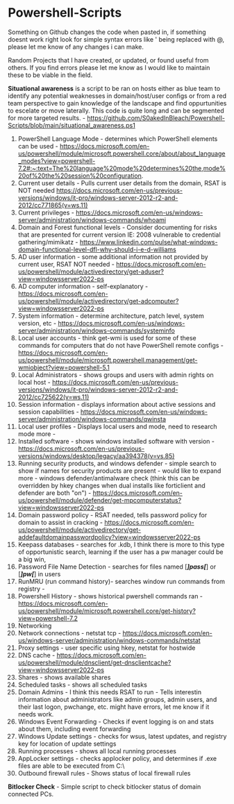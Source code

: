 # Powershell-Scripts
Something on Github changes the code when pasted in, if something doesnt work right look for simple syntax errors like ' being replaced with @, please let me know of any changes i can make. 

Random Projects that I have created, or updated, or found useful from others. If you find errors please let me know as I would like to maintain these to be viable in the field. 

**Situational awareness** is a script to be ran on hosts either as blue team to identify any potential weaknesses in domain/host/user configs or from a red team perspective to gain knowledge of the landscape and find oppurtunities to escelate or move laterally. This code is quite long and can be segmented for more targeted results.  - https://github.com/S0akedInBleach/Powershell-Scripts/blob/main/situational_awareness.ps1
1.	PowerShell Language Mode - determines which PowerShell elements can be used - https://docs.microsoft.com/en-us/powershell/module/microsoft.powershell.core/about/about_language_modes?view=powershell-7.2#:~:text=The%20language%20mode%20determines%20the,mode%20of%20the%20session%20configuration.
2.	Current user details - Pulls current user details from the domain, RSAT is NOT needed https://docs.microsoft.com/en-us/previous-versions/windows/it-pro/windows-server-2012-r2-and-2012/cc771865(v=ws.11)
3.	Current privileges - https://docs.microsoft.com/en-us/windows-server/administration/windows-commands/whoami
4.	Domain and Forest functional levels - Consider documenting for risks that are presented for current version IE: 2008 vulnerable to credential gathering/mimikatz - https://www.linkedin.com/pulse/what-windows-domain-functional-level-dfl-why-should-i-e-d-williams
5.	AD user information - some additional information not provided by current user, RSAT NOT needed - https://docs.microsoft.com/en-us/powershell/module/activedirectory/get-aduser?view=windowsserver2022-ps
6.	AD computer information - self-explanatory - https://docs.microsoft.com/en-us/powershell/module/activedirectory/get-adcomputer?view=windowsserver2022-ps
7.	System information - determine architecture, patch level, system version, etc - https://docs.microsoft.com/en-us/windows-server/administration/windows-commands/systeminfo
8.	Local user accounts - think get-wmi is used for some of these commands for computers that do not have PowerShell remote configs - https://docs.microsoft.com/en-us/powershell/module/microsoft.powershell.management/get-wmiobject?view=powershell-5.1
9.	Local Administrators - shows groups and users with admin rights on local host - https://docs.microsoft.com/en-us/previous-versions/windows/it-pro/windows-server-2012-r2-and-2012/cc725622(v=ws.11)
10.	Session information - displays information about active sessions and session capabilities -  https://docs.microsoft.com/en-us/windows-server/administration/windows-commands/qwinsta
11.	Local user profiles - Displays local users and mode, need to research mode more - 
12.	Installed software - shows windows installed software with version - https://docs.microsoft.com/en-us/previous-versions/windows/desktop/legacy/aa394378(v=vs.85)
13.	Running security products, and windows defender - simple search to show if names for security products are present - would like to expand more - windows defender/antimalware check (think this can be overridden by hkey changes when dual installs like forticlient and defender are both "on") - https://docs.microsoft.com/en-us/powershell/module/defender/get-mpcomputerstatus?view=windowsserver2022-ps 
14.	Domain password policy - RSAT needed, tells password policy for domain to assist in cracking - https://docs.microsoft.com/en-us/powershell/module/activedirectory/get-addefaultdomainpasswordpolicy?view=windowsserver2022-ps
15.	Keepass databases - searches for .kdb, I think there is more to this type of opportunistic search, learning if the user has a pw manager could be a big win, 
16.	Password File Name Detection - searches for files named [***]pass[***] or [***]pw[***] in users   
17.	RunMRU (run command history)- searches window run commands from registry - 
18.	Powershell History - shows historical pwershell commands ran - https://docs.microsoft.com/en-us/powershell/module/microsoft.powershell.core/get-history?view=powershell-7.2
19.	Networking 
20.	Network connections - netstat tcp - https://docs.microsoft.com/en-us/windows-server/administration/windows-commands/netstat
21.	Proxy settings - user specific using hkey, netstat for hostwide 
22.	DNS cache - https://docs.microsoft.com/en-us/powershell/module/dnsclient/get-dnsclientcache?view=windowsserver2022-ps
23.	Shares - shows available shares 
24.	Scheduled tasks - shows all scheduled tasks 
25.	Domain Admins - I think this needs RSAT to run - Tells interestin information about administrators like admin groups, admin users, and their last logon, pwchange, etc. might have errors, let me know if it needs work. 
26.	Windows Event Forwarding - Checks if event logging is on and stats about them, including event forwarding
27.	Windows Update settings - checks for wsus, latest updates, and registry key for location of update settings
28.	Running processes - shows all local running processes
29.	AppLocker settings - checks applocker policy, and determines if .exe files are able to be executed from C:\
30.	Outbound firewall rules - Shows status of local firewall rules


**Bitlocker Check** - Simple script to check bitlocker status of domain connected PCs. 
